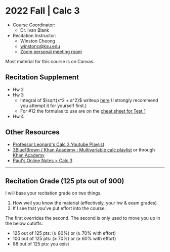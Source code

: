# 2022 Fall | Calc 3

<style>
 a:visited {
  color: darkorchid
 }
</style>

* Course Coordinator:
  * Dr. Ivan Blank
* Recitation Instructor:
  * Winston Cheong
  * winstonc@ksu.edu
  * [Zoom personal meeting room](https://ksu.zoom.us/j/2293865582?pwd=Z0dqUTQrUSt6THRBOW41SG43aitmdz09)

Most material for this course is on Canvas.

## Recitation Supplement

* Hw 2
* Hw 3
  * Integral of $\sqrt{x^2 + a^2}$ writeup [here](https://www.overleaf.com/read/nzhzfwfwrxkc) (I strongly recommend you attempt it for yourself first.)
  * For #12 the formulas to use are on the [cheat sheet for Test 1](https://www.math.ksu.edu/~blanki/CheatT1.pdf)
* Hw 4

## Other Resources

* [Professor Leonard's Calc 3 Youtube Playlist](https://www.youtube.com/playlist?list=PLDesaqWTN6ESk16YRmzuJ8f6-rnuy0Ry7)
* [3Blue1Brown / Khan Academy : Multivariable calc playlist](https://www.youtube.com/playlist?list=PLSQl0a2vh4HC5feHa6Rc5c0wbRTx56nF7) or through [Khan Academy](https://www.khanacademy.org/math/multivariable-calculus)
* [Paul's Online Notes > Calc 3](https://tutorial.math.lamar.edu/classes/calciii/calciii.aspx)

----

## Recitation Grade (125 pts out of 900)

I will base your recitation grade on two things.

1) How well you know the material (effectively, your hw & exam grades)
2) If I see that you've put effort into the course.

The first overrides the second. The second is only used to move you up in the below cutoffs:

* 125 out of 125 pts: (&GreaterEqual; 80%) or (&GreaterEqual; 70% with effort)
* 100 out of 125 pts: (&GreaterEqual; 70%) or (&GreaterEqual; 60% with effort)
* 88 out of 125 pts: you exist
